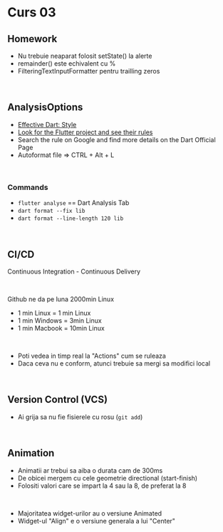 # Curs 03 

## Homework

- Nu trebuie neaparat folosit setState() la alerte
- remainder() este echivalent cu %
- FilteringTextInputFormatter pentru trailling zeros

<br>

## AnalysisOptions

- [Effective Dart: Style](https://dart.dev/guides/language/effective-dart/style)
- [Look for the Flutter project and see their rules](https://github.com/flutter/flutter)
- Search the rule on Google and find more details on the Dart Official Page
- Autoformat file  =>  CTRL + Alt + L 
  
<br>

### Commands
- `flutter analyse` == Dart Analysis Tab
- `dart format --fix lib` 
- `dart format --line-length 120 lib`

<br>

## CI/CD 
Continuous Integration - Continuous Delivery

<br>

Github ne da pe luna 2000min Linux
- 1 min Linux = 1 min Linux
- 1 min Windows = 3min Linux
- 1 min Macbook = 10min Linux

<br>

- Poti vedea in timp real la "Actions" cum se ruleaza
- Daca ceva nu e conform, atunci trebuie sa mergi sa modifici local

<br>

## Version Control (VCS)

- Ai grija sa nu fie fisierele cu rosu (`git add`)

<br>

## Animation

- Animatii ar trebui sa aiba o durata cam de 300ms
- De obicei mergem cu cele geometrie directional (start-finish)
- Folositi valori care se impart la 4 sau la 8, de preferat la 8

<br>

- Majoritatea widget-urilor au o versiune Animated 
- Widget-ul "Align" e o versiune generala a lui "Center"
